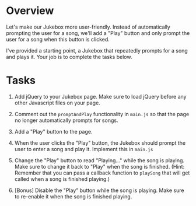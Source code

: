 # Overview

Let's make our Jukebox more user-friendly. Instead of automatically prompting the user for a song, we'll add a "Play" button and only prompt the user for a song when this button is clicked.

I've provided a starting point, a Jukebox that repeatedly prompts for a song and plays it. Your job is to complete the tasks below.

# Tasks

1. Add jQuery to your Jukebox page. Make sure to load jQuery before any other Javascript files on your page.

2. Comment out the `promptAndPlay` functionality in `main.js` so that the page no longer automatically prompts for songs.

3. Add a "Play" button to the page.

4. When the user clicks the "Play" button, the Jukebox should prompt the user to enter a song and play it. Implement this in `main.js`

5. Change the "Play" button to read "Playing..." while the song is playing. Make sure to change it back to "Play" when the song is finished. (Hint: Remember that you can pass a callback function to `playSong` that will get called when a song is finished playing.)

6. [Bonus] Disable the "Play" button while the song is playing. Make sure to re-enable it when the song is finished playing.

